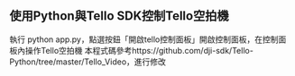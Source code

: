 ## 使用Python與Tello SDK控制Tello空拍機
執行 python app.py，點選按鈕「開啟tello控制面板」開啟控制面板，在控制面板內操作Tello空拍機
本程式碼參考https://github.com/dji-sdk/Tello-Python/tree/master/Tello_Video，進行修改
